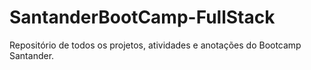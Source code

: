 # SantanderBootCamp-FullStack
Repositório de todos os projetos, atividades e anotações do Bootcamp Santander.
